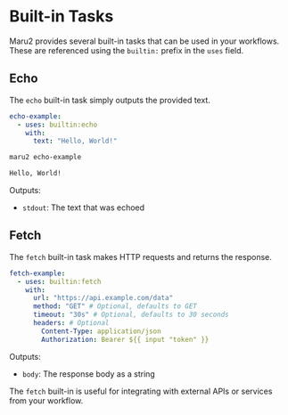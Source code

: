 # Built-in Tasks

Maru2 provides several built-in tasks that can be used in your workflows. These are referenced using the `builtin:` prefix in the `uses` field.

## Echo

The `echo` built-in task simply outputs the provided text.

```yaml {filename="tasks.yaml"}
echo-example:
  - uses: builtin:echo
    with:
      text: "Hello, World!"
```

```sh
maru2 echo-example

Hello, World!
```

Outputs:

- `stdout`: The text that was echoed

## Fetch

The `fetch` built-in task makes HTTP requests and returns the response.

```yaml {filename="tasks.yaml"}
fetch-example:
  - uses: builtin:fetch
    with:
      url: "https://api.example.com/data"
      method: "GET" # Optional, defaults to GET
      timeout: "30s" # Optional, defaults to 30 seconds
      headers: # Optional
        Content-Type: application/json
        Authorization: Bearer ${{ input "token" }}
```

Outputs:

- `body`: The response body as a string

The `fetch` built-in is useful for integrating with external APIs or services from your workflow.

